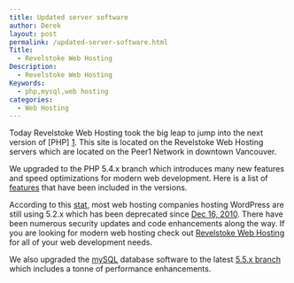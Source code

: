 ```yaml
---
title: Updated server software
author: Derek
layout: post
permalink: /updated-server-software.html
Title:
  - Revelstoke Web Hosting
Description:
  - Revelstoke Web Hosting
Keywords:
  - php,mysql,web hosting
categories:
  - Web Hosting
---
```


Today Revelstoke Web Hosting took the big leap to jump into the next version of [PHP] [1]. This site is located on the Revelstoke Web Hosting servers which are located on the Peer1 Network in downtown Vancouver.

[1]: http://php.net

We upgraded to the PHP 5.4.x branch which introduces many new features and speed optimizations for modern web development. Here is a list of [features][2] that have been included in the versions.

 [2]: http://www.php.net/manual/en/migration54.changes.php

According to this [stat][3], most web hosting companies hosting WordPress are still using 5.2.x which has been deprecated since [Dec 16, 2010][4]. There have been numerous security updates and code enhancements along the way. If you are looking for modern web hosting check out [Revelstoke Web Hosting][5] for all of your web development needs.

 [3]: http://wordpress.org/about/stats/
 [4]: http://php.net/archive/2010.php
 [5]: https://revelstokewebhosting.com

We also upgraded the [mySQL][6] database software to the latest [5.5.x branch][7] which includes a tonne of performance enhancements.

 [6]: http://www.mysql.com/://
 [7]: http://www.mysql.com/downloads/